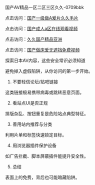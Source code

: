 国产AⅤ精品一区二区三区久久-0709bbk

点击访问：<a href="https://heiliaowzu4ur.pages.dev">国产一级做A爰片久久毛片</a>

点击访问：<a href="https://heiliaoow5kzm.pages.dev">国产成人a区在线观看视频</a>

点击访问：<a href="https://heiliaoe8ajia.pages.dev">久久国产精品亚洲</a>

点击访问：<a href="https://heiliaoll4qsx.pages.dev">国产做床爱无遮挡免费视频</a>


探索日本AV内容，这些安全常识必须知道

避免掉入虚假陷阱，从你访问的第一步开始。

1. 不要轻信论坛/贴吧链接

这类链接极易携带病毒或跳转恶意页面。

2. 看站点UI是否正规

排版杂乱、按钮重复是危险站点典型特征。

3. 善用站内推荐与分类

利用片单和标签快速锁定目标。

4. 用浏览器插件保护设备

如广告拦截、脚本屏蔽插件能提升安全性。

5. 总结

表面上的免费，背后也可能暗藏陷阱。

<span style="display:none;">[Canonical link]( https://github.com/bbk070925/12526 ）</span>
